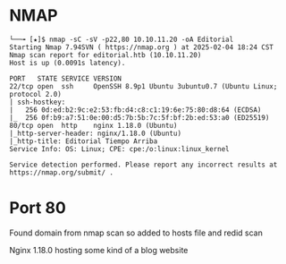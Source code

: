 # NMAP

```
└──╼ [★]$ nmap -sC -sV -p22,80 10.10.11.20 -oA Editorial
Starting Nmap 7.94SVN ( https://nmap.org ) at 2025-02-04 18:24 CST
Nmap scan report for editorial.htb (10.10.11.20)
Host is up (0.0091s latency).

PORT   STATE SERVICE VERSION
22/tcp open  ssh     OpenSSH 8.9p1 Ubuntu 3ubuntu0.7 (Ubuntu Linux; protocol 2.0)
| ssh-hostkey: 
|   256 0d:ed:b2:9c:e2:53:fb:d4:c8:c1:19:6e:75:80:d8:64 (ECDSA)
|_  256 0f:b9:a7:51:0e:00:d5:7b:5b:7c:5f:bf:2b:ed:53:a0 (ED25519)
80/tcp open  http    nginx 1.18.0 (Ubuntu)
|_http-server-header: nginx/1.18.0 (Ubuntu)
|_http-title: Editorial Tiempo Arriba
Service Info: OS: Linux; CPE: cpe:/o:linux:linux_kernel

Service detection performed. Please report any incorrect results at https://nmap.org/submit/ .
```

# Port 80

Found domain from nmap scan so added to hosts file and redid scan

Nginx 1.18.0
hosting some kind of a blog website